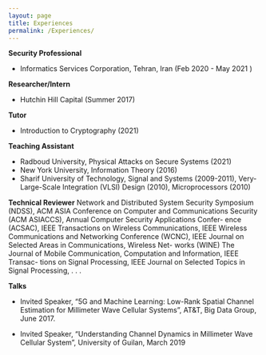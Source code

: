 ```yaml
---
layout: page
title: Experiences
permalink: /Experiences/
---
```



**Security Professional**
- Informatics Services Corporation, Tehran, Iran (Feb 2020 - May 2021 )

**Researcher/Intern**
- Hutchin Hill Capital (Summer 2017) 

**Tutor**
- Introduction to Cryptography (2021)

**Teaching Assistant**
- Radboud University, Physical Attacks on Secure Systems (2021)
- New York University, Information Theory (2016)
- Sharif University of Technology, Signal and Systems (2009-2011), Very-Large-Scale Integration (VLSI) Design (2010), Microprocessors (2010)

**Technical Reviewer**
Network and Distributed System Security Symposium (NDSS), ACM ASIA Conference on Computer
and Communications Security (ACM ASIACCS), Annual Computer Security Applications Confer-
ence (ACSAC), IEEE Transactions on Wireless Communications, IEEE Wireless Communications and
Networking Conference (WCNC), IEEE Journal on Selected Areas in Communications, Wireless Net-
works (WINE) The Journal of Mobile Communication, Computation and Information, IEEE Transac-
tions on Signal Processing, IEEE Journal on Selected Topics in Signal Processing, . . .

**Talks**
- Invited Speaker, “5G and Machine Learning: Low-Rank Spatial Channel Estimation for Millimeter
Wave Cellular Systems”, AT&T, Big Data Group, June 2017.

- Invited Speaker, “Understanding Channel Dynamics in Millimeter Wave Cellular System”, University
of Guilan, March 2019

